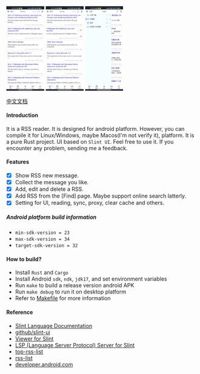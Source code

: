 <div style="display: flex, margin: 8px">
    <img src="./screenshot/rssbox-en.png" width="100"/>
    <img src="./screenshot/rssbox2-en.png" width="100"/>
    <img src="./screenshot/rssbox-show-rss-list.png" width="100"/>
</div>

[中文文档](./README.zh-CN.md)

#### Introduction
It is a RSS reader. It is designed for android platform. However, you can compile it for Linux/Windows, maybe Macos(I'm not verify it), platform. It is a pure Rust project. UI based on `Slint UI`. Feel free to use it. If you encounter any problem, sending me a feedback.

#### Features
- [x] Show RSS new message.
- [x] Collect the message you like.
- [x] Add, edit and delete a RSS.
- [x] Add RSS from the [Find] page. Maybe support online search latterly.
- [x] Setting for UI, reading, sync, proxy, clear cache and others.

##### Android platform build information
- `min-sdk-version = 23`
- `max-sdk-version = 34`
- `target-sdk-version = 32`

#### How to build?
- Install `Rust` and `Cargo`
- Install Android `sdk`, `ndk`, `jdk17`, and set environment variables
- Run `make` to build a release version android APK
- Run `make debug` to run it on desktop platform
- Refer to [Makefile](./Makefile) for more information

#### Reference
- [Slint Language Documentation](https://slint-ui.com/releases/1.0.0/docs/slint/)
- [github/slint-ui](https://github.com/slint-ui/slint)
- [Viewer for Slint](https://github.com/slint-ui/slint/tree/master/tools/viewer)
- [LSP (Language Server Protocol) Server for Slint](https://github.com/slint-ui/slint/tree/master/tools/lsp)
- [top-rss-list](https://github.com/weekend-project-space/top-rss-list)
- [rss-list](https://github.com/saveweb/rss-list)
- [developer.android.com](https://developer.android.com/guide)
